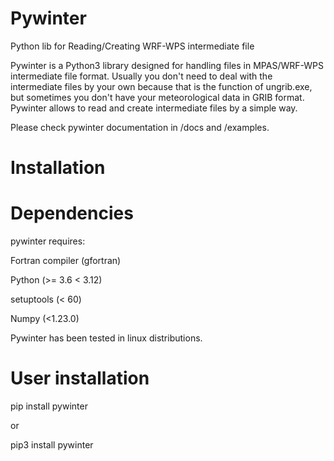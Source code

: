 # Pywinter
Python lib for Reading/Creating WRF-WPS intermediate file

Pywinter is a Python3 library designed for handling files in MPAS/WRF-WPS intermediate file format. Usually you don't need to deal with the intermediate files by your own because that is the function of ungrib.exe, but sometimes you don't have your meteorological data in GRIB format. Pywinter allows to read and create intermediate files by a simple way.

Please check pywinter documentation in /docs and /examples.

# Installation

# Dependencies
pywinter requires:

Fortran compiler (gfortran)

Python (>= 3.6 < 3.12)

setuptools (< 60)

Numpy (<1.23.0)

Pywinter has been tested in linux distributions.

# User installation

pip install pywinter

or

pip3 install pywinter
